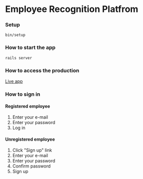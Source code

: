 # Employee Recognition Platfrom

### Setup
```
bin/setup
```

### How to start the app
```
rails server
```

### How to access the production

[Live app](https://frozen-atoll-04751.herokuapp.com/)

### How to sign in

#### Registered employee ####

1. Enter your e-mail
2. Enter your password
3. Log in

#### Unregistered employee ####

1. Click "Sign up" link
2. Enter your e-mail
3. Enter your password
4. Confirm password
5. Sign up

